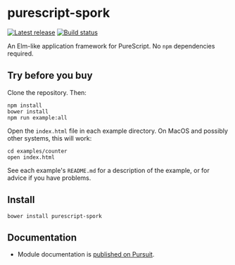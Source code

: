 # purescript-spork

[![Latest release](http://img.shields.io/github/release/natefaubion/purescript-spork.svg)](https://github.com/natefaubion/purescript-spork/releases)
[![Build status](https://travis-ci.org/natefaubion/purescript-spork.svg?branch=master)](https://travis-ci.org/natefaubion/purescript-spork)

An Elm-like application framework for PureScript. No `npm` dependencies required.

## Try before you buy

Clone the repository. Then:

```
npm install
bower install
npm run example:all
```

Open the `index.html` file in each example directory. On MacOS and
possibly other systems, this will work:

```
cd examples/counter
open index.html
```

See each example's `README.md` for a description of the example, or
for advice if you have problems.

## Install

```
bower install purescript-spork
```

## Documentation

- Module documentation is [published on Pursuit](http://pursuit.purescript.org/packages/purescript-spork).
